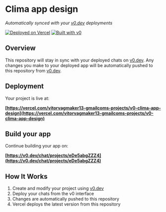 # Clima app design

*Automatically synced with your [v0.dev](https://v0.dev) deployments*

[![Deployed on Vercel](https://img.shields.io/badge/Deployed%20on-Vercel-black?style=for-the-badge&logo=vercel)](https://vercel.com/vitorvagmaker13-gmailcoms-projects/v0-clima-app-design)
[![Built with v0](https://img.shields.io/badge/Built%20with-v0.dev-black?style=for-the-badge)](https://v0.dev/chat/projects/eDe5abgZZZ4)

## Overview

This repository will stay in sync with your deployed chats on [v0.dev](https://v0.dev).
Any changes you make to your deployed app will be automatically pushed to this repository from [v0.dev](https://v0.dev).

## Deployment

Your project is live at:

**[https://vercel.com/vitorvagmaker13-gmailcoms-projects/v0-clima-app-design](https://vercel.com/vitorvagmaker13-gmailcoms-projects/v0-clima-app-design)**

## Build your app

Continue building your app on:

**[https://v0.dev/chat/projects/eDe5abgZZZ4](https://v0.dev/chat/projects/eDe5abgZZZ4)**

## How It Works

1. Create and modify your project using [v0.dev](https://v0.dev)
2. Deploy your chats from the v0 interface
3. Changes are automatically pushed to this repository
4. Vercel deploys the latest version from this repository